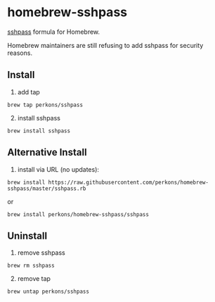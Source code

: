 # homebrew-sshpass
[sshpass](https://sourceforge.net/projects/sshpass/) formula for Homebrew.

Homebrew maintainers are still refusing to add sshpass for security reasons.

## Install

1. add tap
```
brew tap perkons/sshpass
```
2. install sshpass
```
brew install sshpass
```

## Alternative Install

1. install via URL (no updates):

```
brew install https://raw.githubusercontent.com/perkons/homebrew-sshpass/master/sshpass.rb
```
or
```
brew install perkons/homebrew-sshpass/sshpass
```

## Uninstall

1. remove sshpass

```
brew rm sshpass
```
2. remove tap
```
brew untap perkons/sshpass
```
